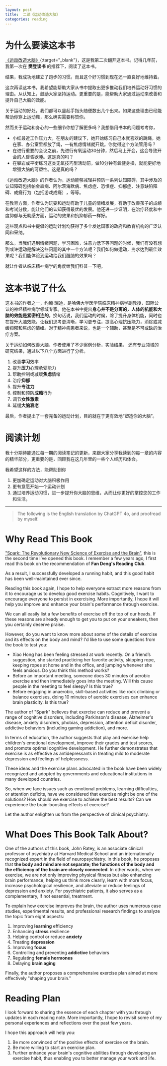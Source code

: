 ```yaml
---
layout: post
title:  二读《运动改造大脑》
categories: reading
---
```


# 为什么要读这本书

[《运动改造大脑》](https://book.douban.com/subject/36418973/){:target="_blank"}，这是我第二次翻开这本书。记得几年前，我第一次在 __樊登读书__ 的推荐下，阅读了这本书。

结果，我成功地建立了跑步的习惯。而且这个好习惯到现在还一直良好地维持着。

这次再读这本书，我希望能帮助大家从书中提取出更多推动我们培养运动好习惯的理由。从认知上，鼓励大家坚持运动。更重要的是，能帮助大家通过运动来改善和提升自己大脑的效能。

关于运动的好处，我们都可以竖起手指头随便数出几个出来。如果这些理由已经能帮助你穿上运动鞋，那么确实需要称赞你。

然而关于运动和身心的一些细节你想了解更多吗？我想借用书本的问题考考你，

- 小红最近工作压力大，在朋友的建议下，她开始练习自己本就喜欢的跳绳，她在家、办公室里都放了绳，一有焦虑情绪就开跳。你觉得这个方法管用吗？
- 在进行重要的会议之前，先进行有氧运动30分钟，然后马上开会，这会导致开会的人昏昏欲睡。这是真的吗？
- 在攀岩或平衡练习这类无氧技巧型活动前，做10分钟有氧健身操，就能更好地增强大脑的可塑性。这是真的吗？

《运动改造大脑》的作者认为，运动能够减轻并预防一系列认知障碍，其中涉及的认知障碍包括帕金森病、阿尔茨海默病、焦虑症、恐惧症、抑郁症、注意缺陷障碍、成瘾行为（包括游戏成瘾）​，等等。

在教育方面，作者认为玩耍和运动有助于儿童的情绪发展，有助于改善孩子的成绩和考试分数，能让他们的认知获得最优的发展。他还进一步证明，在治疗轻度和中度抑郁与无助感方面，运动的效果和抗抑郁药一样好。

这些观点和书中提倡的运动计划均获得了多个发达国家的政府和教育机构的广泛认同和采纳。

那么，当我们遇到情绪问题，学习困难，注意力低下等问题的时候，我们有没有想到或许运动是解决这些问题的其中一个方法呢？我们如何做运动，务求达到最佳效果呢？我们能体验到运动给我们醒脑的效果吗？

就让作者从临床精神病学的角度给我们科普一下吧。


# 这本书说了什么

这本书的作者之一，约翰·瑞迪，是哈佛大学医学院临床精神病学副教授，国际公认的神经精神病学领域专家。他在本书中提出**身心并不是分离的，人体的机能和大脑的效能是紧密相连的**。换句话说，我们运动的时候，除了提升身体机能，同时也在提升大脑效能，让我们思考更清晰，学习更专注，提高心理抗压能力，消除或减缓抑郁和焦虑的情绪。对于精神病患者来说，也是一个辅助，甚至是不可或缺的治疗方案。

关于运动如何改善大脑，作者使用了不少案例分析，实验结果， 还有专业领域的研究结果，通过以下八个方面进行了分析。

1. 改善**学习**效率
2. 提升**压力**心理承受能力
3. 帮助控制或减缓**焦虑**情绪
4. 治疗**抑郁**
5. 提升**专注力**
6. 控制和预防**成瘾**行为
7. 调节**女性激素**
8. 延缓**大脑衰老**

最后，作者提出了一套完备的运动计划，目的就在于更有效地“塑造你的大脑”。

# 阅读计划

我十分期待能通过每一期的阅读笔记的更新，来跟大家分享我读到的每一章的内容的精华部分，更重要的是，回顾我在这几年里的一些个人经历和体会。

我希望这样的方法，能帮助到你
 1. 更加确定运动对大脑积极作用
 2. 更有意愿开始一个运动计划
 3. 通过培养运动习惯，进一步提升你大脑的思维，从而让你更好的掌控您的工作和生活。
   



--- 
> The following is the English translation by ChatGPT 4o, and proofread by myself.


# Why Read This Book

["Spark: The Revolutionary New Science of Exercise and the Brain"](https://book.douban.com/subject/36418973/), this is the second time I’ve opened this book. I remember a few years ago, I first read this book on the recommendation of **Fan Deng's Reading Club**.

As a result, I successfully developed a running habit, and this good habit has been well-maintained ever since.

Reading this book again, I hope to help everyone extract more reasons from it to encourage us to develop good exercise habits. Cognitively, I want to encourage everyone to persist in exercising. More importantly, I hope it will help you improve and enhance your brain's performance through exercise.

We can all easily list a few benefits of exercise off the top of our heads. If these reasons are already enough to get you to put on your sneakers, then you certainly deserve praise.

However, do you want to know more about some of the details of exercise and its effects on the body and mind? I'd like to use some questions from the book to test you:

- Xiao Hong has been feeling stressed at work recently. On a friend’s suggestion, she started practicing her favorite activity, skipping rope, keeping ropes at home and in the office, and jumping whenever she feels anxious. Do you think this method works?
- Before an important meeting, someone does 30 minutes of aerobic exercise and then immediately goes into the meeting. Will this cause people in the meeting to feel sleepy? Is this true?
- Before engaging in anaerobic, skill-based activities like rock climbing or balance exercises, doing 10 minutes of aerobic exercises can enhance brain plasticity. Is this true?

The author of "Spark" believes that exercise can reduce and prevent a range of cognitive disorders, including Parkinson's disease, Alzheimer's disease, anxiety disorders, phobias, depression, attention deficit disorder, addictive behaviors (including gaming addiction), and more.

In terms of education, the author suggests that play and exercise help children's emotional development, improve their grades and test scores, and promote optimal cognitive development. He further demonstrates that exercise is as effective as antidepressants in treating mild to moderate depression and feelings of helplessness.

These ideas and the exercise plans advocated in the book have been widely recognized and adopted by governments and educational institutions in many developed countries.

So, when we face issues such as emotional problems, learning difficulties, or attention deficits, have we considered that exercise might be one of the solutions? How should we exercise to achieve the best results? Can we experience the brain-boosting effects of exercise?

Let the author enlighten us from the perspective of clinical psychiatry.

# What Does This Book Talk About?

One of the authors of this book, John Ratey, is an associate clinical professor of psychiatry at Harvard Medical School and an internationally recognized expert in the field of neuropsychiatry. In this book, he proposes that **the body and mind are not separate; the functions of the body and the efficiency of the brain are closely connected**. In other words, when we exercise, we are not only improving physical fitness but also enhancing brain performance, helping us think more clearly, learn with more focus, increase psychological resilience, and alleviate or reduce feelings of depression and anxiety. For psychiatric patients, it also serves as a complementary, if not essential, treatment.

To explain how exercise improves the brain, the author uses numerous case studies, experimental results, and professional research findings to analyze the topic from eight aspects:

1. Improving **learning** efficiency
2. Enhancing **stress** resilience
3. Helping control or reduce **anxiety**
4. Treating **depression**
5. Improving **focus**
6. Controlling and preventing **addictive** behaviors
7. Regulating **female hormones**
8. Delaying **brain aging**

Finally, the author proposes a comprehensive exercise plan aimed at more effectively "shaping your brain."

# Reading Plan

I look forward to sharing the essence of each chapter with you through updates in each reading note. More importantly, I hope to revisit some of my personal experiences and reflections over the past few years.

I hope this approach will help you:

1. Be more convinced of the positive effects of exercise on the brain.
2. Be more willing to start an exercise plan.
3. Further enhance your brain's cognitive abilities through developing an exercise habit, thus enabling you to better manage your work and life.